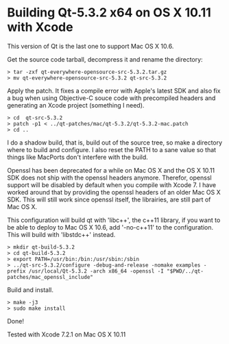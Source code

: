 
Building Qt-5.3.2 x64 on OS X 10.11 with Xcode
==============================================

This version of Qt is the last one to support Mac OS X 10.6.

Get the source code tarball, decompress it and rename the directory:

    > tar -zxf qt-everywhere-opensource-src-5.3.2.tar.gz
    > mv qt-everywhere-opensource-src-5.3.2 qt-src-5.3.2

Apply the patch. It fixes a compile error with Apple's latest SDK and
also fix a bug when using Objective-C souce code with precompiled
headers and generating an Xcode project (something I need).

    > cd  qt-src-5.3.2
	> patch -p1 < ../qt-patches/mac/qt-5.3.2/qt-5.3.2-mac.patch
	> cd ..

I do a shadow build, that is, build out of the source tree, so make a
directory where to build and configure. I also reset the PATH
to a sane value so that things like MacPorts don't interfere with the
build.


Openssl has been deprecated for a while on Mac OS X and the
OS X 10.11 SDK does not ship with the openssl headers anymore. Therefor,
openssl support will be disabled by default when you compile with
Xcode 7. I have worked around that by providing the openssl headers of
an older Mac OS X SDK. This will still work since openssl itself, the
librairies, are still part of Mac OS X.

This configuration will build qt with 'libc++', the c++11 library,
if you want to be able to deploy to Mac OS X 10.6, add '-no-c++11'
to the configuration. This will build with 'libstdc++' instead.

    > mkdir qt-build-5.3.2
    > cd qt-build-5.3.2
    > export PATH=/usr/bin:/bin:/usr/sbin:/sbin
    > ../qt-src-5.3.2/configure -debug-and-release -nomake examples -prefix /usr/local/Qt-5.3.2 -arch x86_64 -openssl -I "$PWD/../qt-patches/mac_openssl_include"

Build and install.

    > make -j3
    > sudo make install

Done!

Tested with Xcode 7.2.1 on Mac OS X 10.11

